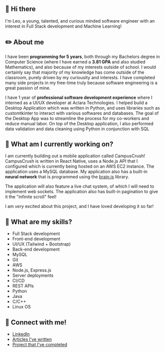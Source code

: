 ## 👋 Hi there  

I'm Leo, a young, talented, and curious minded software engineer with an interest in Full Stack development and Machine Learning!

## ✏️ About me

I have been **programming for 5 years**, both through my Bachelors degree in Computer Science (where I have earned a **3.81 GPA** and also studied Mathematics), and also because of my interests outside of school. I would certainly say that majority of my knowledge has come outside of the classroom, purely driven by my curiousity and interests. I have completed many side projects in my free-time truly because software engineering is a great passion of mine.

I have 1 year of **professional software development experience** where I interned as a UI/UX developer at Aclara Technologies. I helped build a Desktop Application which was written in Python, and uses libraries such as customtkinter to interact with various softwares and databases. The goal of the Desktop App was to streamline the process for my co-workers and reduce manual labor. On top of the Desktop application, I also performed data validation and data cleaning using Python in conjunction with SQL

## 🚀 What am I currently working on?

I am currently building out a mobile application called CampusCrush! CampusCrush is written in React Native, uses a Node.js API that I configured which is currently being hosted on an AWS EC2 instance. The application uses a MySQL database. My application also has a built-in **neural network** that is programmed using the [brain.js](https://brain.js.org/#/) library. 

The application will also feature a live chat system, of which I will need to implement web sockets. The application also has built-in pagination to give it the "infinite scroll" feel!

I am *very* excited about this project, and I have loved developing it so far! 

## 🔎 What are my skills?

* Full Stack development 
* Front-end development
* UI/UX (Tailwind + Bootstrap)
* Back-end development
* MySQL
* Git
* AWS
* Node.js, Express.js
* Server deployments
* CI/CD
* REST APIs
* Python
* Java
* C/C++
* Linux OS

## 🤝 Connect with me!

* [LinkedIn](https://www.linkedin.com/in/leo-carten-925535195/)
* [Articles I've written](https://www.linkedin.com/in/leo-carten-925535195/recent-activity/articles/)
* [Project that I've completed](https://www.linkedin.com/in/leo-carten-925535195/details/projects/)
